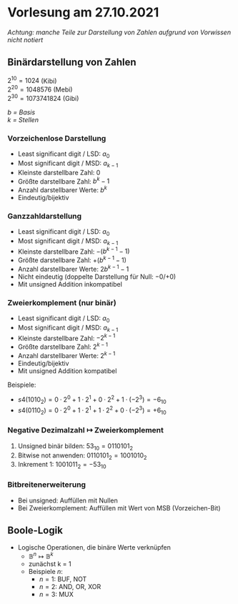 # Vorlesung am 27.10.2021
*Achtung: manche Teile zur Darstellung von Zahlen aufgrund von Vorwissen nicht notiert*

## Binärdarstellung von Zahlen
$2^{10} = 1024$ (Kibi)  
$2^{20} = 1048576$ (Mebi)  
$2^{30} = 1073741824$ (Gibi)

*$b$ = Basis*  
*$k$ = Stellen*

### Vorzeichenlose Darstellung
- Least significant digit / LSD: $a_0$
- Most significant digit / MSD: $a_{k-1}$
- Kleinste darstellbare Zahl: $0$
- Größte darstellbare Zahl: $b^k - 1$
- Anzahl darstellbarer Werte: $b^k$
- Eindeutig/bijektiv

### Ganzzahldarstellung
- Least significant digit / LSD: $a_0$
- Most significant digit / MSD: $a_{k-1}$
- Kleinste darstellbare Zahl: $-(b^{k - 1} - 1)$
- Größte darstellbare Zahl: $+(b^{k - 1} - 1)$
- Anzahl darstellbarer Werte: $2b^{k-1} - 1$
- Nicht eindeutig (doppelte Darstellung für Null: $-0$/$+0$)
- Mit unsigned Addition inkompatibel 

### Zweierkomplement (nur binär)
- Least significant digit / LSD: $a_0$
- Most significant digit / MSD: $a_{k-1}$
- Kleinste darstellbare Zahl: $-2^{k - 1}$
- Größte darstellbare Zahl: $2^{k - 1}$
- Anzahl darstellbarer Werte: $2^{k-1}$
- Eindeutig/bijektiv
- Mit unsigned Addition kompatibel 

Beispiele:
- $s4(1010_2) = 0 · 2^0 + 1 · 2^1 + 0 · 2^2 + 1 · (−2^3) = −6_{10}$
- $s4(0110_2) = 0 · 2^0 + 1 · 2^1 + 1 · 2^2 + 0 · (−2^3) = +6_{10}$

### Negative Dezimalzahl $\mapsto$ Zweierkomplement
1. Unsigned binär bilden: $53_{10} = 011 0101_2$
2. Bitwise not anwenden: $011 0101_2 = 1001010_2$
3. Inkrement 1: $100 1011_2 = -53_{10}$

### Bitbreitenerweiterung
- Bei unsigned: Auffüllen mit Nullen
- Bei Zweierkomplement: Auffüllen mit Wert von MSB (Vorzeichen-Bit)


## Boole-Logik
- Logische Operationen, die binäre Werte verknüpfen
  - $\mathbb{B}^n \mapsto \mathbb{B}^k$
  - zunächst k = 1
  - Beispiele $n$:
    - $n = 1$: BUF, NOT
    - $n = 2$: AND, OR, XOR
    - $n = 3$: MUX
